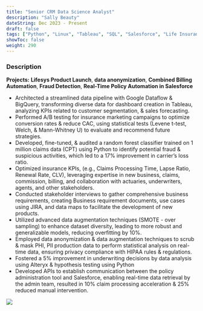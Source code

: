 ```yaml
---
title: "Senior CRM Data Science Analyst"
description: "Sally Beauty"
dateString: Dec 2023 - Present
draft: false
tags: ["Python", "Linux", "Tableau", "SQL", "Salesforce", "Life Insurance", "Automation", "API", "Relational Database Management System", "RDBMS", "Random Forest", "A/B testing", "hypothesis testing", "Data Anonymization", "data analysis", "Alteryx", "data management", "Machine Learning", "Data science", "Documentation", "PHI", "PII", "CPT", "Claims","Billing","Agile", "BRDs", "Jira"]
showToc: false
weight: 290
--- 
```


### Description

**Projects:** **Lifesys Product Launch**, **data anonymization**, **Combined Billing Automation**, **Fraud Detection**, **Real-Time Policy Automation in Salesforce**


- Architected a streamlined data pipeline with Google Dataflow & BigQuery, transforming diverse data for dashboard creation in Tableau, analyzing KPIs related to customer segmentation, & sales forecasting.
- Performed A/B testing for insurance marketing campaigns to optimize conversion rates & reduce CAC, using statistical tests (Levene t-test, Welch, & Mann-Whitney U) to evaluate and recommend future strategies.
- Developed, fine-tuned, & audited a random forest classifier trained on 1 million claims data (CPT) using Python to identify potential fraud & suspicious activities, which led to a 17% improvement in carrier’s loss ratio.
- Optimized insurance KPIs, (e.g., Claims Processing Time, Lapse Ratio, Renewal Rate, CLV), leveraging expertise in new business, claims, commission, billing, and collaboration with actuaries, underwriters, agents, and other stakeholders.
- Conducted stakeholder interviews to gather comprehensive business requirements, creating Business requirement documents, use cases using JIRA, and data maps to facilitate the development of new products.
- Utilized advanced data augmentation techniques (SMOTE - over sampling) to enhance dataset diversity, leading to more robust and generalizable models, reducing overfitting by 10%.
- Employed data anonymization & data augmentation techniques to scrub & mask PHI, PII production data to perform statistical analysis on real-time data, ensuring privacy compliance with HIPAA rules & regulations.
- Fostered a 5% improvement in underwriting decisions by data analysis using Alteryx & hypothesis testing using Python
- Developed APIs to establish communication between the policy administration tool and Salesforce, enabling real-time data retrieval by the admin team, resulted in 10% claim processing acceleration & 25% reduced manual intervention.


![](/experience/NTTDATA/NTT2.jpg#center)

